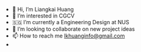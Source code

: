 - 👋 Hi, I’m Liangkai Huang
- 👀 I’m interested in CGCV
- 🇸🇬 I’m currently a Engineering Design at NUS
- 💞️ I’m looking to collaborate on new project ideas
- 📫 How to reach me lkhuanginfo@gmail.com
- 

<!---
spacekailiang/spacekailiang is a ✨ special ✨ repository because its `README.md` (this file) appears on your GitHub profile.
You can click the Preview link to take a look at your changes.
--->
